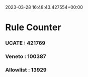 2023-03-28 16:48:43.427554+00:00
# Rule Counter 
 ### UCATE : 421769

 ### Veneto : 100387

 ### Allowlist : 13929